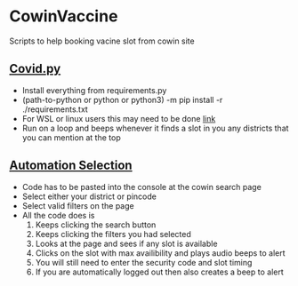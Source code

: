 # CowinVaccine

Scripts to help booking vacine slot from cowin site

## [Covid.py](https://github.com/yadurajgupta/CowinVaccine/blob/main/covid.py)

- Install everything from requirements.py
- (path-to-python or python or python3) -m pip install -r ./requirements.txt
- For WSL or linux users this may need to be done [link](https://github.com/greghesp/assistant-relay/issues/49#issuecomment-482837721)
- Run on a loop and beeps whenever it finds a slot in you any districts that you can mention at the top

## [Automation Selection](https://github.com/yadurajgupta/CowinVaccine/blob/main/automating_select_v2.js)

- Code has to be pasted into the console at the cowin search page
- Select either your district or pincode
- Select valid filters on the page
- All the code does is
  1. Keeps clicking the search button
  2. Keeps clicking the filters you had selected
  3. Looks at the page and sees if any slot is available
  4. Clicks on the slot with max availibility and plays audio beeps to alert
  5. You will still need to enter the security code and slot timing
  6. If you are automatically logged out then also creates a beep to alert
